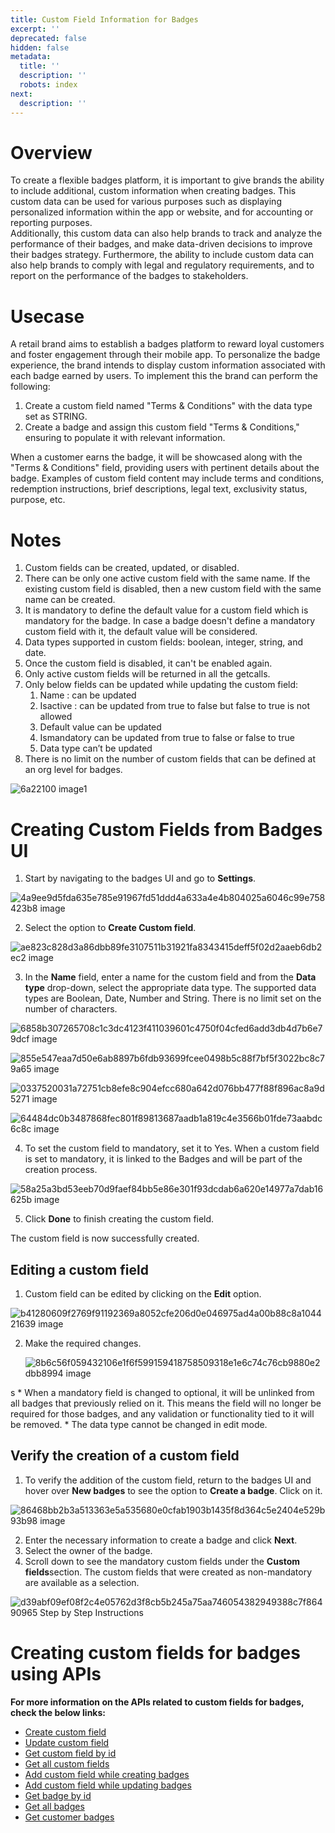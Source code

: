 ```yaml
---
title: Custom Field Information for Badges
excerpt: ''
deprecated: false
hidden: false
metadata:
  title: ''
  description: ''
  robots: index
next:
  description: ''
---
```

# Overview

To create a flexible badges platform, it is important to give brands the ability to include additional, custom information when creating badges. This custom data can be used for various purposes such as displaying personalized information within the app or website, and for accounting or reporting purposes.\
Additionally, this custom data can also help brands to track and analyze the performance of their badges, and make data-driven decisions to improve their badges strategy. Furthermore, the ability to include custom data can also help brands to comply with legal and regulatory requirements, and to report on the performance of the badges to stakeholders.

# Usecase

A retail brand aims to establish a badges platform to reward loyal customers and foster engagement through their mobile app. To personalize the badge experience, the brand intends to display custom information associated with each badge earned by users. To implement this the brand can perform the following:

1. Create a custom field named "Terms & Conditions" with the data type set as STRING.
2. Create a badge and assign this custom field "Terms & Conditions," ensuring to populate it with relevant information.

When a customer earns the badge, it will be showcased along with the "Terms & Conditions" field, providing users with pertinent details about the badge. Examples of custom field content may include terms and conditions, redemption instructions, brief descriptions, legal text, exclusivity status, purpose, etc.

# Notes

1. Custom fields can be created, updated, or disabled.
2. There can be only one active custom field with the same name. If the existing custom field is disabled, then a new custom field with the same name can be created.
3. It is mandatory to define the default value for a custom field which is mandatory for the badge. In case a badge doesn't define a mandatory custom field with it, the default value will be considered.
4. Data types supported in custom fields: boolean, integer, string, and date.
5. Once the custom field is disabled, it can't be enabled again.
6. Only active custom fields will be returned in all the getcalls.
7. Only below fields can be updated while updating the custom field:
   1. Name : can be updated
   2. Isactive : can be updated from true to false but false to true is not allowed
   3. Default value can be updated
   4. Ismandatory can be updated from true to false or false to true
   5. Data type can’t be updated
8. There is no limit on the number of custom fields that can be defined at an org level for badges.

![6a22100 image1](https://files.readme.io/6a22100-image1.png)

# Creating Custom Fields from Badges UI

1. Start by navigating to the badges UI and go to **Settings**.

![4a9ee9d5fda635e785e91967fd51ddd4a633a4e4b804025a6046c99e758423b8 image](https://files.readme.io/4a9ee9d5fda635e785e91967fd51ddd4a633a4e4b804025a6046c99e758423b8-image.png)

2. Select the option to **Create Custom field**.

![ae823c828d3a86dbb89fe3107511b31921fa8343415deff5f02d2aaeb6db2ec2 image](https://files.readme.io/ae823c828d3a86dbb89fe3107511b31921fa8343415deff5f02d2aaeb6db2ec2-image.png)

3. In the **Name** field, enter a name for the custom field and from the **Data type** drop-down, select the appropriate data type. The supported data types are Boolean, Date, Number and String. There is no limit set on the number of characters. 

![6858b307265708c1c3dc4123f411039601c4750f04cfed6add3db4d7b6e79dcf image](https://files.readme.io/6858b307265708c1c3dc4123f411039601c4750f04cfed6add3db4d7b6e79dcf-image.png)

![855e547eaa7d50e6ab8897b6fdb93699fcee0498b5c88f7bf5f3022bc8c79a65 image](https://files.readme.io/855e547eaa7d50e6ab8897b6fdb93699fcee0498b5c88f7bf5f3022bc8c79a65-image.png)

![0337520031a72751cb8efe8c904efcc680a642d076bb477f88f896ac8a9d5271 image](https://files.readme.io/0337520031a72751cb8efe8c904efcc680a642d076bb477f88f896ac8a9d5271-image.png)

![64484dc0b3487868fec801f89813687aadb1a819c4e3566b01fde73aabdc6c8c image](https://files.readme.io/64484dc0b3487868fec801f89813687aadb1a819c4e3566b01fde73aabdc6c8c-image.png)

4. To set the custom field to mandatory, set it to Yes. When a custom field is set to mandatory, it is linked to the Badges and will be part of the creation process.

![58a25a3bd53eeb70d9faef84bb5e86e301f93dcdab6a620e14977a7dab16625b image](https://files.readme.io/58a25a3bd53eeb70d9faef84bb5e86e301f93dcdab6a620e14977a7dab16625b-image.png)

5. Click **Done** to finish creating the custom field.

The custom field is now successfully created.

## Editing a custom field

1. Custom field can be edited by clicking on the **Edit** option.

![b41280609f2769f91192369a8052cfe206d0e046975ad4a00b88c8a104421639 image](https://files.readme.io/b41280609f2769f91192369a8052cfe206d0e046975ad4a00b88c8a104421639-image.png)

2. Make the required changes. 

   ![8b6c56f059432106e1f6f599159418758509318e1e6c74c76cb9880e2dbb8994 image](https://files.readme.io/8b6c56f059432106e1f6f599159418758509318e1e6c74c76cb9880e2dbb8994-image.png)

<Note title="Note">
s
* When a mandatory field is changed to optional, it will be unlinked from all badges that previously relied on it. This means the field will no longer be required for those badges, and any validation or functionality tied to it will be removed.
* The data type cannot be changed in edit mode.
</Note>

## Verify the creation of a custom field

1. To verify the addition of the custom field, return to the badges UI and hover over **New badges** to see the option to **Create a badge**. Click on it.

![86468bb2b3a513363e5a535680e0cfab1903b1435f8d364c5e2404e529b93b98 image](https://files.readme.io/86468bb2b3a513363e5a535680e0cfab1903b1435f8d364c5e2404e529b93b98-image.png)

2. Enter the necessary information to create a badge and click **Next**.
3. Select the owner of the badge. 
4. Scroll down to see the mandatory custom fields under the **Custom fields**section. The custom fields that were created as non-mandatory are available as a selection. 

![d39abf09ef08f2c4e05762d3f8cb5b245a75aa746054382949388c7f86490965 Step by Step Instructions](https://files.readme.io/d39abf09ef08f2c4e05762d3f8cb5b245a75aa746054382949388c7f86490965-Step-by-Step_Instructions.gif)

# Creating custom fields for badges using APIs

**For more information on the APIs related to custom fields for badges, check the below links:**

* [Create custom field](https://docs.capillarytech.com/reference/create-custom-field)
* [Update custom field](https://docs.capillarytech.com/reference/update-custom-field-badge)
* [Get custom field by id](https://docs.capillarytech.com/reference/get-custom-field-by-id)
* [Get all custom fields](https://docs.capillarytech.com/reference/get-all-custom-fields)
* [Add custom field while creating badges](https://docs.capillarytech.com/reference/create-badges-org)
* [Add custom field while updating badges](https://docs.capillarytech.com/reference/update-badges)
* [Get badge by id](https://docs.capillarytech.com/reference/get-badge-by-id)
* [Get all badges](https://docs.capillarytech.com/reference/get-all-badges)
* [Get customer badges](https://docs.capillarytech.com/reference/get-badges-for-customer)

